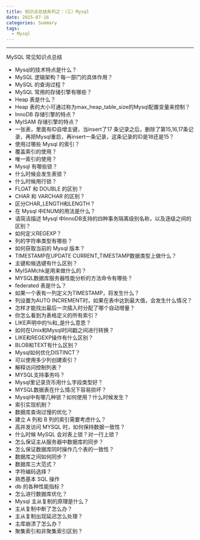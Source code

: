 ```yaml
---
title: 知识点总结系列之：（三）Mysql
date: 2015-07-16
categories: Summary
tags:
  - Mysql
---
```

----------------------------------

MySQL 常见知识点总结

- Mysql的技术特点是什么？
- MySQL 逻辑架构？每一部门的具体作用？
- MySQL 的查询过程？
- MySQL 常用的存储引擎有哪些？
- Heap 表是什么？
- Heap 表的大小可通过称为max_heap_table_size的Mysql配置变量来控制？
- InnoDB 存储引擎的特点？
- MyISAM 存储引擎的特点？
- 一张表，里面有ID自增主键，当insert了17 条记录之后，删除了第15,16,17条记录，再把Mysql重启，再insert一条记录，这条记录的ID是18还是15？
- 使用过哪些 Mysql 的索引？
- 覆盖索引的使用？
- 唯一索引的使用？
- Mysql 有哪些锁？
- 什么时候会发生表锁？
- 什么时候用行锁？
- FLOAT 和 DOUBLE 的区别？
- CHAR 和 VARCHAR 的区别？
- 区分CHAR_LENGTH和LENGTH？
- 在 Mysql 中ENUM的用法是什么？
- 请简洁描述 Mysql 中InnoDB支持的四种事务隔离级别名称，以及逐级之间的区别？
- 如何定义REGEXP？
- 列的字符串类型有哪些？
- 如何获取当前的 Mysql 版本？
- TIMESTAMP在UPDATE CURRENT_TIMESTAMP数据类型上做什么？
- 主键和候选键有什么区别？
- MyISAMchk是用来做什么的？
- MYSQL数据库服务器性能分析的方法命令有哪些？
- federated 表是什么？
- 如果一个表有一列定义为TIMESTAMP，将发生什么？
- 列设置为AUTO INCREMENT时，如果在表中达到最大值，会发生什么情况？
- 怎样才能找出最后一次插入时分配了哪个自动增量？
- 你怎么看到为表格定义的所有索引？
- LIKE声明中的％和_是什么意思？
- 如何在Unix和Mysql时间戳之间进行转换？
- LIKE和REGEXP操作有什么区别？
- BLOB和TEXT有什么区别？
- Mysql如何优化DISTINCT？
- 可以使用多少列创建索引？
- 解释访问控制列表？
- MYSQL支持事务吗？
- Mysql里记录货币用什么字段类型好？
- MYSQL数据表在什么情况下容易损坏？
- Mysql中有哪几种锁？如何使用？什么时候发生？
- 索引实现机制？
- 数据库查询过慢的优化？
- 建立 A 列和 B 列的索引需要考虑什么？
- 高并发访问 MYSQL 时，如何保持数据一致性？
- 什么时候 MySQL 会对表上锁？对一行上锁？
- 怎么保证主从服务器中数据库的同步？
- 怎么保证数据库同时操作几个表的一致性？
- 数据库之间如何同步？
- 数据库三大范式？
- 字符编码选择？
- 熟悉基本 SQL 操作
- db 的各种性能指标？
- 怎么进行数据库优化？
- Mysql 主从复制的原理是什么？
- 主从复制中断了怎么办？
- 主从复制出现延迟怎么处理？
- 主库崩溃了怎么办？
- 聚集索引和非聚集索引区别？
